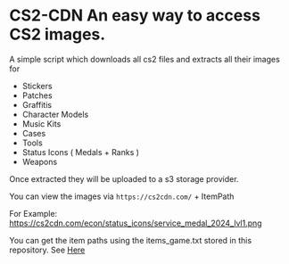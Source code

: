 # CS2-CDN An easy way to access CS2 images.

A simple script which downloads all cs2 files and extracts all their images for 
- Stickers
- Patches
- Graffitis
- Character Models
- Music Kits
- Cases
- Tools
- Status Icons ( Medals + Ranks )
- Weapons

Once extracted they will be uploaded to a s3 storage provider. 

You can view the images via `https://cs2cdn.com/` + ItemPath

For Example: https://cs2cdn.com/econ/status_icons/service_medal_2024_lvl1.png

You can get the item paths using the items_game.txt stored in this repository. See [Here](https://github.com/Flo4604/Cs2-cdn/blob/main/data/scripts/items/items_game.txt)
